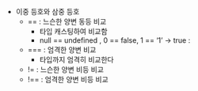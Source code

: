 - 이중 등호와 삼중 등호
	- == : 느슨한 양변 동등 비교
		- 타입 캐스팅하여 비교함
		- null == undefined , 0 == false, 
		  1 == ‘1’ → true :
	- === : 엄격한 양변 비교
		- 타입까지 엄격히 비교한다
	- != : 느슨한 양변 비등 비교
	- !== : 엄격한 양변 비등 비교